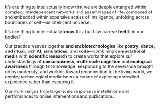 It’s one thing to intellectually know that we are deeply entangled within complex, interdependent networks and assemblages of life, composed of and embedded within expansive scales of intelligence, unfolding across boundaries of self—an intelligent universe. 

It’s one thing to intellectually **know** this, but how can we **feel** it, in our bodies?

Our practice weaves together **ancient biotechnologies** like **poetry**, **dance, and ritual,** with **AI**, **simulations**, and **code**—combining **computational media** with **scientific research** to create works that explore our understandings of **consciousness**, **multi-scale cognition** and **ecological awareness** through felt knowledge. Responding to the severance brought on by modernity, and working toward reconnection to the living world, we employ technological mediation as a means of exploring embodied experience rather than escaping it.

Our work ranges from large-scale responsive installations and performances to online interventions and publications.